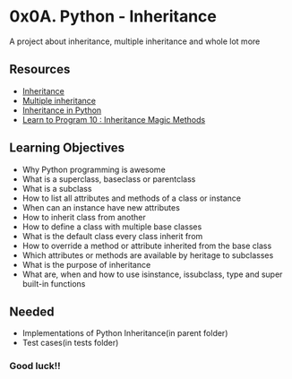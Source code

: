 # 0x0A. Python - Inheritance
A project about inheritance, multiple inheritance and whole lot more
## Resources
* <a href="https://alx-intranet.hbtn.io/rltoken/ct-bhZHBxfE-aHYQoAcscQ">Inheritance</a>
* <a href="https://alx-intranet.hbtn.io/rltoken/qq52YyYhDIbKBneA-u0PKw">Multiple inheritance</a>
* <a href="https://alx-intranet.hbtn.io/rltoken/vqQlcPiR8sGm9kN3VvIy2w">Inheritance in Python</a>
* <a href="https://alx-intranet.hbtn.io/rltoken/CFBGj9h1gP3eNLnEm2Ehhg">Learn to Program 10 : Inheritance Magic Methods</a>

## Learning Objectives
* Why Python programming is awesome
* What is a superclass, baseclass or parentclass
* What is a subclass
* How to list all attributes and methods of a class or instance
* When can an instance have new attributes
* How to inherit class from another
* How to define a class with multiple base classes
* What is the default class every class inherit from
* How to override a method or attribute inherited from the base class
* Which attributes or methods are available by heritage to subclasses
* What is the purpose of inheritance
* What are, when and how to use isinstance, issubclass, type and super built-in functions

## Needed
* Implementations of Python Inheritance(in parent folder)
* Test cases(in tests folder)

### Good luck!!